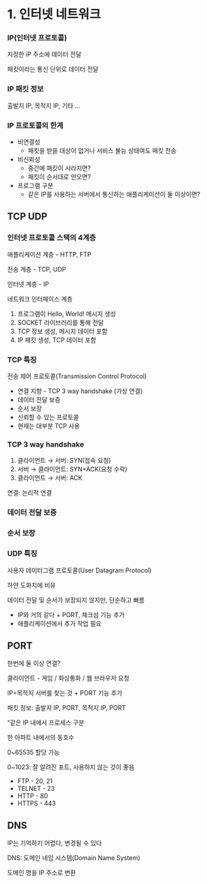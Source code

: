 # 1\. 인터넷 네트워크

### IP(인터넷 프로토콜)

지정한 iP 주소에 데이터 전달

패킷이라는 통신 단위로 데이터 전달

### IP 패킷 정보

출발지 IP, 목적지 IP, 기타 …

### IP 프로토콜의 한계

- 비연결성
  - 패킷을 받을 대상이 없거나 서비스 불능 상태여도 패킷 전송
- 비신뢰성
  - 중간에 패킷이 사라지면?
  - 패킷이 순서대로 안오면?
- 프로그램 구분
  - 같은 IP를 사용하는 서버에서 통신하는 애플리케이션이 둘 이상이면?

## TCP UDP

### 인터넷 프로토콜 스택의 4계층

애플리케이션 계층 - HTTP, FTP

전송 계층 - TCP, UDP

인터넷 계층 - IP

네트워크 인터페이스 계층

1.  프로그램이 Hello, World! 메시지 생성
2.  SOCKET 라이브러리를 통해 전달
3.  TCP 정보 생성, 메시지 데이터 포함
4.  IP 패킷 생성, TCP 데이터 포함

### TCP 특징

전송 제어 프로토콜(Transmission Control Protocol)

- 연결 지향 - TCP 3 way handshake (가상 연결)
- 데이터 전달 보증
- 순서 보장
- 신뢰할 수 있는 프로토콜
- 현재는 대부분 TCP 사용

### TCP 3 way handshake

1.  클라이언트 → 서버: SYN(접속 요청)
2.  서버 → 클라이언트: SYN+ACK(요청 수락)
3.  클라이언트 → 서버: ACK

연결: 논리적 연결

### 데이터 전달 보증

### 순서 보장

### UDP 특징

사용자 데이터그램 프로토콜(User Datagram Protocol)

하얀 도화지에 비유

데이터 전달 및 순서가 보장되지 않지만, 단순하고 빠름

- IP와 거의 같다 + PORT, 체크섬 기능 추가
- 애플리케이션에서 추가 작업 필요

## PORT

한번에 둘 이상 연결?

클라이언트 - 게임 / 화상통화 / 웹 브라우저 요청

IP=목적지 서버를 찾는 것 + PORT 기능 추가

패킷 정보: 출발지 IP, PORT, 목적지 IP, PORT

“같은 IP 내에서 프로세스 구분

한 아파트 내에서의 동호수

0~65535 할당 가능

0~1023: 잘 알려진 포트, 사용하지 않는 것이 좋음

- FTP - 20, 21
- TELNET - 23
- HTTP - 80
- HTTPS - 443

## DNS

IP는 기억하기 어렵다, 변경될 수 있다

DNS: 도메인 네임 시스템(Domain Name System)

도메인 명을 IP 주소로 변환

